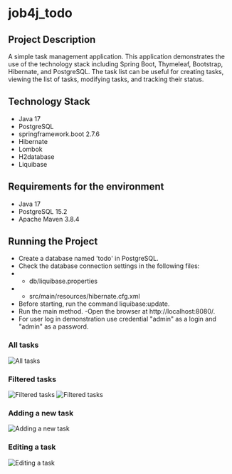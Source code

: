 # job4j_todo

## Project Description

A simple task management application. This application demonstrates the use of the technology stack including Spring
Boot, Thymeleaf, Bootstrap, Hibernate, and PostgreSQL. The task list can be useful for creating tasks, viewing the list
of tasks, modifying tasks, and tracking their status.

## Technology Stack

- Java 17
- PostgreSQL
- springframework.boot 2.7.6
- Hibernate
- Lombok
- H2database
- Liquibase

## Requirements for the environment
- Java 17 
- PostgreSQL 15.2
- Apache Maven 3.8.4

## Running the Project

- Create a database named 'todo' in PostgreSQL. 
- Check the database connection settings in the following files:
- - db/liquibase.properties 
- - src/main/resources/hibernate.cfg.xml 
- Before starting, run the command liquibase:update.
- Run the main method. -Open the browser at http://localhost:8080/.
- For user log in demonstration use credential "admin" as a login and "admin" as a password.

### All tasks

<image src="https://github.com/AlenaAgeeva/job4j_todo/blob/master/screenshots/img.png" alt="All tasks" />

### Filtered tasks

<image src="https://github.com/AlenaAgeeva/job4j_todo/blob/master/screenshots/img_1.png" alt="Filtered tasks" />

<image src="https://github.com/AlenaAgeeva/job4j_todo/blob/master/screenshots/img_2.png" alt="Filtered tasks" />

### Adding a new task

<image src="https://github.com/AlenaAgeeva/job4j_todo/blob/master/screenshots/img_3.png" alt="Adding a new task" />

### Editing a task

<image src="https://github.com/AlenaAgeeva/job4j_todo/blob/master/screenshots/img_4.png" alt="Editing a task" />
